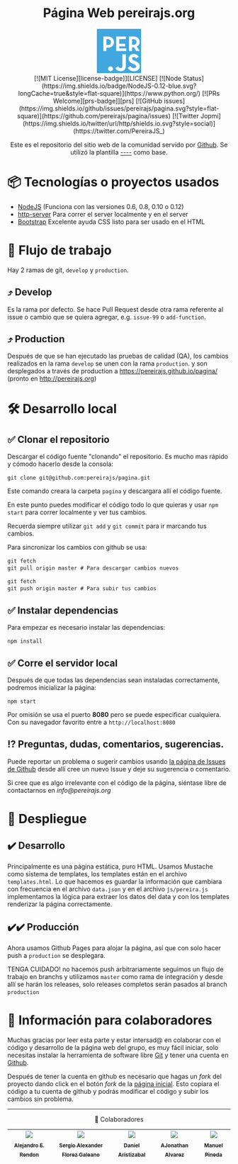 <div align="center">

# Página Web pereirajs.org

<a href="https://pereirajs.org">
  <img width="100" src="src/icons/favicons/favicon.jpg">
</a>
<br>
<!-- [![Build Status][build-badge]][build] -->
[![MIT License][license-badge]][LICENSE]
[![Node Status](https://img.shields.io/badge/NodeJS-0.12-blue.svg?longCache=true&style=flat-square)](https://www.python.org/)
[![PRs Welcome][prs-badge]][prs]
[![GitHub issues](https://img.shields.io/github/issues/pereirajs/pagina.svg?style=flat-square)](https://github.com/pereirajs/pagina/issues)
[![Twitter Jopmi](https://img.shields.io/twitter/url/http/shields.io.svg?style=social)](https://twitter.com/PereiraJS_)

Este es el repositorio del sitio web de la comunidad servido por
[Github](https://github.com/pereirajs/pagina). Se utilizó la plantilla [----]() como base.

</div>

# 📦 Tecnologías o proyectos usados

 * [NodeJS](https://nodejs.org/) (Funciona con las versiones 0.6, 0.8, 0.10 o 0.12)
 * [http-server](http://browsenpm.org/package/http-server) Para correr el server localmente y en el server
 * [Bootstrap](http://getbootstrap.com) Excelente ayuda CSS listo para ser usado en el HTML

# 🔀 Flujo de trabajo

Hay 2 ramas de git, `develop` y `production`.

## ⤴️ Develop

Es la rama por defecto. Se hace Pull Request desde otra rama referente al issue o cambio que se quiera agregar, e.g. `issue-99` o `add-function`.

## ⤴️ Production

Después de que se han ejecutado las pruebas de calidad (QA), los cambios realizados en la rama `develop` se unen con la rama `production`. y son
desplegados a través de production a
https://pereirajs.github.io/pagina/ (pronto en http://pereirajs.org)

# 🛠 Desarrollo local

## ✅ Clonar el repositorio

Descargar el código fuente "clonando" el repositorio. Es mucho mas rápido y cómodo hacerlo desde la consola:

```
git clone git@github.com:pereirajs/pagina.git
```

Este comando creara la carpeta `pagina` y descargara allí el código fuente.

En este punto puedes modificar el código todo lo que quieras y usar `npm start` para correr localmente y ver tus cambios.

Recuerda siempre utilizar `git add` y `git commit` para ir marcando tus cambios.

Para sincronizar los cambios con github se usa:

```
git fetch
git pull origin master # Para descargar cambios nuevos
```

```
git fetch
git push origin master # Para subir tus cambios
```

## ✅ Instalar dependencias

Para empezar es necesario instalar las dependencias:

```
npm install
```

## ✅ Corre el servidor local

Después de que todas las dependencias sean instaladas correctamente, podremos inicializar la página:

```
npm start
```

Por omisión se usa el puerto **8080** pero se puede especificar cualquiera.
Con su navegador favorito entre a `http://localhost:8080`


## ⁉️ Preguntas, dudas, comentarios, sugerencias.

Puede reportar un problema o sugerir cambios usando [la página de Issues de Github](https://github.com/pereirajs/pagina/issues) desde allí cree un nuevo Issue y deje su sugerencia o comentario.

Si cree que es algo irrelevante con el código de la página, siéntase libre de contactarnos en _info@pereirajs.org_

# 🚀 Despliegue

## ✔️ Desarrollo

Principalmente es una página estática, puro HTML. Usamos Mustache como sistema de templates, los templates están en el archivo `templates.html`. Lo que hacemos es guardar la información que cambiara con frecuencia en el archivo `data.json` y en el archivo `js/pereira.js` implementamos la lógica para extraer los datos del data y con los templates renderizar la página correctamente.

## ✔️✔️ Producción

Ahora usamos Github Pages para alojar la página, así que con solo hacer push a `production` se desplegara.

TENGA CUIDADO! no hacemos push arbitrariamente seguimos un flujo de trabajo en branchs y utilizamos `master` como rama de integración y desde allí se harán los releases, solo releases completos serán pasados al branch `production`

# 🤝 Información para colaboradores

Muchas gracias por leer esta parte y estar intersad@ en colaborar con el código y desarrollo de la página web del grupo, es muy fácil iniciar, solo necesitas instalar la herramienta de software libre [Git](http://git-scm.com/) y tener una cuenta en [Github](https://github.com/).

Después de tener la cuenta en github es necesario que hagas un _fork_ del proyecto dando click en el botón _fork_ de la [página inicial](https://github.com/pereirajs/pagina). Esto copiara el código a tu cuenta de github y podrás modificar el código y subir los cambios sin problema.

___
<div align="center">

💪 Colaboradores

[<img src="https://avatars3.githubusercontent.com/u/14989202?s=400&v=4" width="100px;"/><br /><sub><b>Alejandro E. Rendon</b></sub>](https://github.com/aerendon)| [<img src="https://avatars2.githubusercontent.com/u/2729395?s=460&v=4" width="100px;"/><br /><sub><b>Sergio Alexander Florez Galeano</b></sub>](https://github.com/xergioalex)| [<img src="https://avatars0.githubusercontent.com/u/298324?s=460&v=4" width="100px;"/><br /><sub><b>Daniel Aristizabal</b></sub>](https://github.com/cronopio)| [<img src="https://avatars1.githubusercontent.com/u/2167222?s=460&v=4" width="100px;"/><br /><sub><b>AJonathan Alvarez</b></sub>](https://github.com/jonalvarezz)| [<img src="https://avatars0.githubusercontent.com/u/1335684?s=460&v=4" width="100px;"/><br /><sub><b>Manuel Pineda</b></sub>](https://github.com/pin3da)|
| :---: | :---: | :---: | :---: | :---: |

</div>

[build-badge]: https://img.shields.io/travis/pereirajs/pagina.svg?style=flat-square
[build]: https://travis-ci.org/pereirajs/pagina
[license-badge]: https://img.shields.io/npm/l/all-contributors.svg?style=flat-square
[license]: https://github.com/pereirajs/pagina/blob/master/LICENSE
[prs-badge]: https://img.shields.io/badge/Issues-welcome-brightgreen.svg?style=flat-square
[prs]: https://github.com/pereirajs/pagina/issues/new
[github-watch-badge]: https://img.shields.io/github/watchers/kentcdodds/all-contributors.svg?style=social
[github-watch]: https://github.com/kentcdodds/all-contributors/watchers


<!-- # Página Web pereirajs.org
[![Gitter](https://badges.gitter.im/Join%20Chat.svg)](https://gitter.im/pereirajs/pagina?utm_source=badge&utm_medium=badge&utm_campaign=pr-badge&utm_content=badge)


## Requisitos para correr
 * [NodeJS](https://nodejs.org/) (Funciona con las versiones 0.6, 0.8, 0.10 o 0.12)

# Run!

Para empezar es necesario instalar las dependencias:

```
npm install
```

Después de que todas las dependencias sean instaladas correctamente, podremos inicializar la página:

```
npm start
```

Por omisión se usa el puerto **8080** pero se puede especificar cualquiera.
Con su navegador favorito entre a http://localhost:8080

## Información para colaborador@s

Muchas gracias por leer esta parte y estar intersad@ en colaborar con el código y desarrollo de la página web del grupo, es muy fácil iniciar, solo necesitas instalar la herramienta de software libre [Git](http://git-scm.com/) y tener una cuenta en [Github](https://github.com/).

Después de tener la cuenta en github es necesario que hagas un "fork" del proyecto dando click en el botón "fork" de la [página inicial](https://github.com/pereirajs/pagina). Esto copiara el código a tu cuenta de github y podrás modificar el código y subir los cambios sin problema.

Ahora hay que descargar el código fuente "clonando" el repositorio. Es mucho mas rápido y cómodo hacerlo desde la consola:

```
git clone git@github.com:pereirajs/pagina.git
```

Este comando creara la carpeta `pagina` y descargara allí el código fuente.

En este punto puedes modificar el código todo lo que quieras y usar `npm start` para correr localmente y ver tus cambios.

Recuerda siempre utilizar `git add` y `git commit` para ir marcando tus cambios. También es una buena costumbre usar "branchs" aparte, pero no importa si no sabes usar "branchs".

Para sincronizar los cambios con github se usa:

```
git fetch
git pull origin master # Para descargar cambios nuevos
```

```
git fetch
git push origin master # Para subir tus cambios
```

También como buena costumbre preferimos que se haga un "Pull Request" por los cambios que los colaboradores hace y estos a su vez son revisados e integrados a la rama principal de desarrollo.

## Flujo de trabajo.

Cualquier cambio que se haga debe hacerse en un branch independiente, normalmente cada autor trabajara en su propio branch, cuando el trabajo esta terminado y listo para ser revisado se abre un "pull request" para manifestar la intención de integrar esos cambios, alguien más de la comunidad revisara y escribirá sus comentarios. Si los cambios son aceptados se integran al branch `master` después de eso y cuando se considere necesario se hará un release, incrementando la versión en el `package.json` y haciendo merge al branch `production` que es producción.

### Tecnologías o proyectos usados

 * [NodeJS](https://nodejs.org/) (Funciona con las versiones 0.6, 0.8, 0.10 o 0.12)
 * [http-server](http://browsenpm.org/package/http-server) Para correr el server localmente y en el server
 * [Bootstrap](http://getbootstrap.com) Excelente ayuda CSS listo para ser usado en el HTML

## Preguntas, dudas, comentarios, sugerencias.

Puede reportar un problema o sugerir cambios usando [la página de Issues de Github](https://github.com/pereirajs/pagina/issues) desde allí cree un nuevo Issue y deje su sugerencia o comentario.

Si cree que es algo irrelevante con el código de la página, siéntase libre de contactarnos en info@pereirajs.org

También puedes visitar nuestro canal de chat: [![Gitter](https://badges.gitter.im/Join Chat.svg)](https://gitter.im/pereirajs/pagina?utm_source=badge&utm_medium=badge&utm_campaign=pr-badge&utm_content=badge)

# Información de desarrollo

Principalmente es una página estática, puro HTML. Usamos Mustache como sistema de templates, los templates están en el archivo `templates.html`. Lo que hacemos es guardar la información que cambiara con frecuencia en el archivo `data.json` y en el archivo `js/pereira.js` implementamos la lógica para extraer los datos del data y con los templates renderizar la página correctamente.

# Despliegue

Ahora usamos Github Pages para alojar la página, así que con solo hacer push a `production` se desplegara.

TENGA CUIDADO! no hacemos push arbitrariamente seguimos un flujo de trabajo en branchs y utilizamos `master` como rama de integración y desde allí se harán los releases, solo releases completos serán pasados al branch `production` -->
